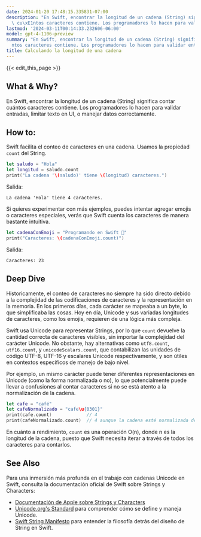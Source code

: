 ```yaml
---
date: 2024-01-20 17:48:15.335831-07:00
description: "En Swift, encontrar la longitud de un cadena (String) significa contar\
  \ cu\xE1ntos caracteres contiene. Los programadores lo hacen para validar entradas,\u2026"
lastmod: '2024-03-11T00:14:33.232606-06:00'
model: gpt-4-1106-preview
summary: "En Swift, encontrar la longitud de un cadena (String) significa contar cu\xE1\
  ntos caracteres contiene. Los programadores lo hacen para validar entradas,\u2026"
title: Calculando la longitud de una cadena
---
```


{{< edit_this_page >}}

## What & Why?
En Swift, encontrar la longitud de un cadena (String) significa contar cuántos caracteres contiene. Los programadores lo hacen para validar entradas, limitar texto en UI, o manejar datos correctamente.

## How to:
Swift facilita el conteo de caracteres en una cadena. Usamos la propiedad `count` del String.

```Swift
let saludo = "Hola"
let longitud = saludo.count
print("La cadena '\(saludo)' tiene \(longitud) caracteres.")
```

Salida:
```
La cadena 'Hola' tiene 4 caracteres.
```

Si quieres experimentar con más ejemplos, puedes intentar agregar emojis o caracteres especiales, verás que Swift cuenta los caracteres de manera bastante intuitiva.

```Swift
let cadenaConEmoji = "Programando en Swift 🚀"
print("Caracteres: \(cadenaConEmoji.count)")
```

Salida:
```
Caracteres: 23
```

## Deep Dive
Historicamente, el conteo de caracteres no siempre ha sido directo debido a la complejidad de las codificaciones de caracteres y la representación en la memoria. En los primeros días, cada carácter se mapeaba a un byte, lo que simplificaba las cosas. Hoy en día, Unicode y sus variadas longitudes de caracteres, como los emojis, requieren de una lógica más compleja.

Swift usa Unicode para representar Strings, por lo que `count` devuelve la cantidad correcta de caracteres visibles, sin importar la complejidad del carácter Unicode. No obstante, hay alternativas como `utf8.count`, `utf16.count`, y `unicodeScalars.count`, que contabilizan las unidades de código UTF-8, UTF-16 y escalares Unicode respectivamente, y son útiles en contextos específicos de manejo de bajo nivel.

Por ejemplo, un mismo carácter puede tener diferentes representaciones en Unicode (como la forma normalizada o no), lo que potencialmente puede llevar a confusiones al contar caracteres si no se está atento a la normalización de la cadena.

```Swift
let cafe = "café"
let cafeNormalizado = "cafe\u{0301}"
print(cafe.count)             // 4
print(cafeNormalizado.count)  // 4 aunque la cadena esté normalizada de manera diferente
```

En cuánto a rendimiento, `count` es una operación O(n), donde n es la longitud de la cadena, puesto que Swift necesita iterar a través de todos los caracteres para contarlos.

## See Also
Para una inmersión más profunda en el trabajo con cadenas Unicode en Swift, consulta la documentación oficial de Swift sobre Strings y Characters:

- [Documentación de Apple sobre Strings y Characters](https://docs.swift.org/swift-book/LanguageGuide/StringsAndCharacters.html)
- [Unicode.org's Standard](http://unicode.org/standard/standard.html) para comprender cómo se define y maneja Unicode.
- [Swift String Manifesto](https://github.com/apple/swift/blob/main/docs/StringManifesto.md) para entender la filosofía detrás del diseño de String en Swift.

